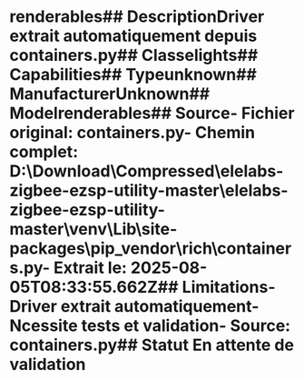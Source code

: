 # renderables##  DescriptionDriver extrait automatiquement depuis containers.py##  Classelights##  Capabilities##  Typeunknown##  ManufacturerUnknown##  Modelrenderables##  Source- **Fichier original**: containers.py- **Chemin complet**: D:\Download\Compressed\elelabs-zigbee-ezsp-utility-master\elelabs-zigbee-ezsp-utility-master\venv\Lib\site-packages\pip\_vendor\rich\containers.py- **Extrait le**: 2025-08-05T08:33:55.662Z##  Limitations- Driver extrait automatiquement- Ncessite tests et validation- Source: containers.py##  Statut En attente de validation